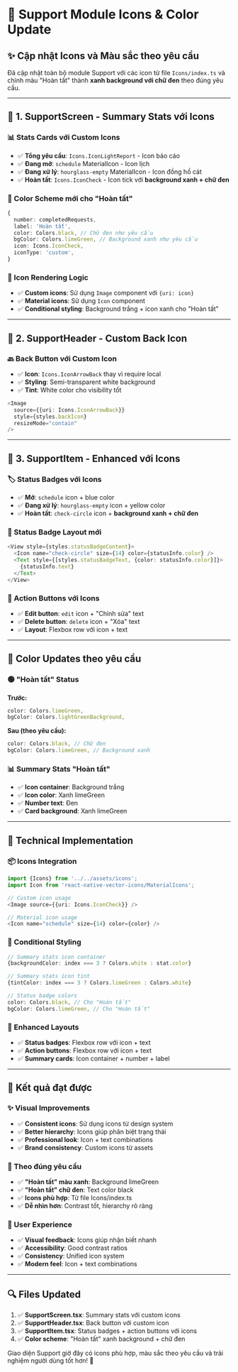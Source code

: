 # 🎨 Support Module Icons & Color Update

## ✨ Cập nhật Icons và Màu sắc theo yêu cầu

Đã cập nhật toàn bộ module Support với các icon từ file `Icons/index.ts` và chỉnh màu "Hoàn tất" thành **xanh background với chữ đen** theo đúng yêu cầu.

---

## 🎯 **1. SupportScreen - Summary Stats với Icons**

### **📊 Stats Cards với Custom Icons**
- ✅ **Tổng yêu cầu**: `Icons.IconLightReport` - Icon báo cáo
- ✅ **Đang mở**: `schedule` MaterialIcon - Icon lịch
- ✅ **Đang xử lý**: `hourglass-empty` MaterialIcon - Icon đồng hồ cát
- ✅ **Hoàn tất**: `Icons.IconCheck` - Icon tick với **background xanh + chữ đen**

### **🎨 Color Scheme mới cho "Hoàn tất"**
```typescript
{
  number: completedRequests,
  label: 'Hoàn tất',
  color: Colors.black, // Chữ đen như yêu cầu
  bgColor: Colors.limeGreen, // Background xanh như yêu cầu
  icon: Icons.IconCheck,
  iconType: 'custom',
}
```

### **🔧 Icon Rendering Logic**
- ✅ **Custom icons**: Sử dụng `Image` component với `{uri: icon}`
- ✅ **Material icons**: Sử dụng `Icon` component
- ✅ **Conditional styling**: Background trắng + icon xanh cho "Hoàn tất"

---

## 🎯 **2. SupportHeader - Custom Back Icon**

### **🔙 Back Button với Custom Icon**
- ✅ **Icon**: `Icons.IconArrowBack` thay vì require local
- ✅ **Styling**: Semi-transparent white background
- ✅ **Tint**: White color cho visibility tốt

```typescript
<Image
  source={{uri: Icons.IconArrowBack}}
  style={styles.backIcon}
  resizeMode="contain"
/>
```

---

## 🎯 **3. SupportItem - Enhanced với Icons**

### **🏷️ Status Badges với Icons**
- ✅ **Mở**: `schedule` icon + blue color
- ✅ **Đang xử lý**: `hourglass-empty` icon + yellow color  
- ✅ **Hoàn tất**: `check-circle` icon + **background xanh + chữ đen**

### **🎨 Status Badge Layout mới**
```typescript
<View style={styles.statusBadgeContent}>
  <Icon name="check-circle" size={14} color={statusInfo.color} />
  <Text style={[styles.statusBadgeText, {color: statusInfo.color}]}>
    {statusInfo.text}
  </Text>
</View>
```

### **🔧 Action Buttons với Icons**
- ✅ **Edit button**: `edit` icon + "Chỉnh sửa" text
- ✅ **Delete button**: `delete` icon + "Xóa" text
- ✅ **Layout**: Flexbox row với icon + text

---

## 🎨 **Color Updates theo yêu cầu**

### **🟢 "Hoàn tất" Status**
**Trước:**
```typescript
color: Colors.limeGreen,
bgColor: Colors.lightGreenBackground,
```

**Sau (theo yêu cầu):**
```typescript
color: Colors.black, // Chữ đen
bgColor: Colors.limeGreen, // Background xanh
```

### **📊 Summary Stats "Hoàn tất"**
- ✅ **Icon container**: Background trắng
- ✅ **Icon color**: Xanh limeGreen
- ✅ **Number text**: Đen
- ✅ **Card background**: Xanh limeGreen

---

## 🚀 **Technical Implementation**

### **📦 Icons Integration**
```typescript
import {Icons} from '../../assets/icons';
import Icon from 'react-native-vector-icons/MaterialIcons';

// Custom icon usage
<Image source={{uri: Icons.IconCheck}} />

// Material icon usage  
<Icon name="schedule" size={14} color={color} />
```

### **🎨 Conditional Styling**
```typescript
// Summary stats icon container
{backgroundColor: index === 3 ? Colors.white : stat.color}

// Summary stats icon tint
{tintColor: index === 3 ? Colors.limeGreen : Colors.white}

// Status badge colors
color: Colors.black, // Cho "Hoàn tất"
bgColor: Colors.limeGreen, // Cho "Hoàn tất"
```

### **📱 Enhanced Layouts**
- ✅ **Status badges**: Flexbox row với icon + text
- ✅ **Action buttons**: Flexbox row với icon + text  
- ✅ **Summary cards**: Icon container + number + label

---

## 🎉 **Kết quả đạt được**

### **✨ Visual Improvements**
- ✅ **Consistent icons**: Sử dụng icons từ design system
- ✅ **Better hierarchy**: Icons giúp phân biệt trạng thái
- ✅ **Professional look**: Icon + text combinations
- ✅ **Brand consistency**: Custom icons từ assets

### **🎯 Theo đúng yêu cầu**
- ✅ **"Hoàn tất" màu xanh**: Background limeGreen
- ✅ **"Hoàn tất" chữ đen**: Text color black
- ✅ **Icons phù hợp**: Từ file Icons/index.ts
- ✅ **Dễ nhìn hơn**: Contrast tốt, hierarchy rõ ràng

### **📱 User Experience**
- ✅ **Visual feedback**: Icons giúp nhận biết nhanh
- ✅ **Accessibility**: Good contrast ratios
- ✅ **Consistency**: Unified icon system
- ✅ **Modern feel**: Icon + text combinations

---

## 🔍 **Files Updated**

1. ✅ **SupportScreen.tsx**: Summary stats với custom icons
2. ✅ **SupportHeader.tsx**: Back button với custom icon
3. ✅ **SupportItem.tsx**: Status badges + action buttons với icons
4. ✅ **Color scheme**: "Hoàn tất" xanh background + chữ đen

Giao diện Support giờ đây có icons phù hợp, màu sắc theo yêu cầu và trải nghiệm người dùng tốt hơn! 🎉
